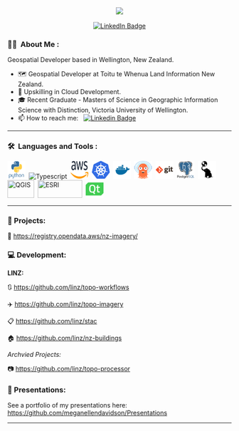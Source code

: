 <div id="header" align="center">
  <img src="https://media.giphy.com/media/j1yDpaiHugL1wHWUFQ/giphy.gif" width="100"/>
</div>
<p></p>
<div id="badges">
  <p align='center'>
  <a href="https://www.linkedin.com/in/meganellendavidson/">
  <img src="https://img.shields.io/badge/LinkedIn-blue?style=for-the-badge&logo=linkedin&logoColor=white" alt="LinkedIn Badge"/>
  </a>
  </p>
<!--   <p align='center'>
  <img src="https://komarev.com/ghpvc/?username=meganellendavidson&style=flat-square&color=blue" alt=""/>
  </p> -->
</div>

### :woman_technologist: &nbsp;About Me :

Geospatial Developer based in Wellington, New Zealand.

- 🗺️ Geospatial Developer at Toitu te Whenua Land Information New Zealand.
- 🌱 Upskilling in Cloud Development.
- 🎓 Recent Graduate - Masters of Science in Geographic Information Science with Distinction, Victoria University of Wellington.
- 📫 How to reach me: &nbsp; [![Linkedin Badge](https://img.shields.io/badge/-meganellendavidson-blue?style=flat&logo=Linkedin&logoColor=white)](https://www.linkedin.com/in/meganellendavidson)

---
### 🛠 &nbsp;Languages and Tools :

<p>
<img src="https://github.com/devicons/devicon/blob/master/icons/python/python-original-wordmark.svg" title="Python" alt="Python" width="40" height="40"/>&nbsp;
<img src="https://raw.githubusercontent.com/elbywan/wretch/9e6fa07816d310276c01d5e54cd5881c6fd7538b/docs/assets/ts-logo.svg" title="Typescript" alt="Typescript" width="40" height="40"/>&nbsp;
<img src="https://github.com/aws/eks-anywhere/blob/0293c4082143b02152e2b6724024775e0eb67da1/docs/static/AWS_logo_RGB.svg" title="AWS" **alt="AWS" width="40" height="40"/>&nbsp;
<img src="https://raw.githubusercontent.com/kubernetes/kubernetes/9363edf07b5dcf80fd9899c05dda7c3338650226/logo/logo.svg" title="Kubernetes" **alt="Kubernetes" width="40" height="40"/>&nbsp;
<img src="https://raw.githubusercontent.com/edent/SuperTinyIcons/ef7c4a746e860737c5fcb4e94beaedeb7c8ddc02/images/svg/docker.svg" title="docker" **alt="Docker" width="40" height="40"/>&nbsp;
<img src="https://raw.githubusercontent.com/argoproj/argoproj/b8797946cd23a6fedbf65c946e4f7b374b27d006/docs/assets/argo.svg" title="Argo" **alt="Argo" width="40" height="40"/>&nbsp;
<img src="https://github.com/devicons/devicon/blob/master/icons/git/git-original-wordmark.svg" title="Git" **alt="Git" width="40" height="40"/>&nbsp;
<img src="https://github.com/devicons/devicon/blob/master/icons/postgresql/postgresql-original-wordmark.svg" title="Postgres" **alt="Postgres" width="40" height="40"/>&nbsp;
<img src="https://raw.githubusercontent.com/OSGeo/osgeo/6baea6ac2fa991455e7c5af53857f225bba08a5d/marketing/branding/symbols/svg/black/postgis.svg" title="PostGIS" **alt="PostGIS" width="40" height="40"/>&nbsp;
<img src="https://github.com/qgis/QGIS/blob/master/images/svg/logos/qgis-logo.svg" title="QGIS" **alt="QGIS" width="60" height="40"/>&nbsp;
<img src="https://esri.github.io/assets/logo/esri-logo.svg" title="ESRI" **alt="ESRI" width="100" height="40"/>&nbsp;
<img src="https://github.com/devicons/devicon/blob/master/icons/qt/qt-original.svg" title="Qt" **alt="Qt" width="40" height="40"/>&nbsp;
</p>

---

### 💼 Projects:
📸 https://registry.opendata.aws/nz-imagery/

### 💻 Development:

**LINZ:**

🔃 https://github.com/linz/topo-workflows

✈️ https://github.com/linz/topo-imagery

📋 https://github.com/linz/stac

🏠 https://github.com/linz/nz-buildings

_Archvied Projects:_

📷 https://github.com/linz/topo-processor

### 🎤 Presentations:
See a portfolio of my presentations here:
https://github.com/meganellendavidson/Presentations

---
